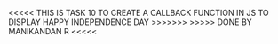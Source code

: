 <<<<<      THIS IS TASK 10 TO CREATE A CALLBACK FUNCTION IN JS TO DISPLAY HAPPY INDEPENDENCE DAY  >>>>>>>
                            >>>>>       DONE BY MANIKANDAN R       <<<<<

